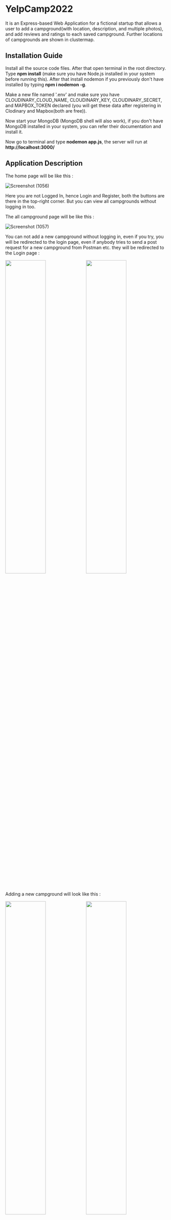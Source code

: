 <h1>YelpCamp2022</h1>

It is an Express-based Web Application for a fictional startup that allows a user to add a campground(with location, description, and multiple photos), and add reviews and ratings to each saved campground. Further locations of campgrounds are shown in clustermap.


<h2>Installation Guide</h2>

Install all the source code files. After that open terminal in the root directory. Type <b>npm install</b> (make sure you have Node.js installed in your system before running this). After that install nodemon if you previously don't have installed by typing <b>npm i nodemon -g</b>.

Make a new file named '.env' and make sure you have CLOUDINARY_CLOUD_NAME, CLOUDINARY_KEY, CLOUDINARY_SECRET, and MAPBOX_TOKEN declared (you will get these data after registering in Clodinary and Mapbox(both are free)).

Now start your MongoDB (MongoDB shell will also work), if you don't have MongoDB installed in your system, you can refer their documentation and install it.

Now go to terminal and type <b>nodemon app.js</b>, the server will run at <b>http://localhost:3000/</b>

<h2>Application Description</h2>

The home page will be like this :

![Screenshot (1056)](https://user-images.githubusercontent.com/83572390/177760617-65489820-3c8f-43c9-87a8-196a7e268ad5.png)


Here you are not Logged In, hence Login and Register, both the buttons are there in the top-right corner. But you can view all campgrounds without logging in too.

The all campground page will be like this :


![Screenshot (1057)](https://user-images.githubusercontent.com/83572390/177761467-9fe2baba-9494-41d8-a5f0-0c434cf7a173.png)


You can not add a new campground without logging in, even if you try, you will be redirected to the login page, even if anybody tries to send a post request for a new campground from Postman etc. they will be redirected to the Login page :


  <img src="https://user-images.githubusercontent.com/83572390/177762013-b98e31de-bc3b-46b3-883c-96e0ca526bf4.png" width="50%"><img src="https://user-images.githubusercontent.com/83572390/177818147-2a024c03-19e2-47f8-8266-4d98b7dadb94.png" width="50%">
  
  
Adding a new campground will look like this :

<img src="https://user-images.githubusercontent.com/83572390/177927000-500fcfd2-23e7-445c-b3cd-6d0bc00d6462.png" width="50%"><img src="https://user-images.githubusercontent.com/83572390/177927257-c58c3fc5-679c-49cd-b46c-a1ff7241f959.png" width="50%">


Adding a review in any existing campground will look like this :

<img src="https://user-images.githubusercontent.com/83572390/177927783-ca495df3-308b-4d91-92f3-c93cfce9a700.png" width="50%"><img src="https://user-images.githubusercontent.com/83572390/177928237-3c3ef35f-4b13-4a42-880d-3e8e91431597.png" width="50%">

You will not be able to see the edit and delete button in the campground if you are not the owner of the campground. The same is for the delete button in reviews too.


Thank you for visiting my project. If there is any issue, feel free to contact me @ <b>sohamroy976@gmail.com</b>

